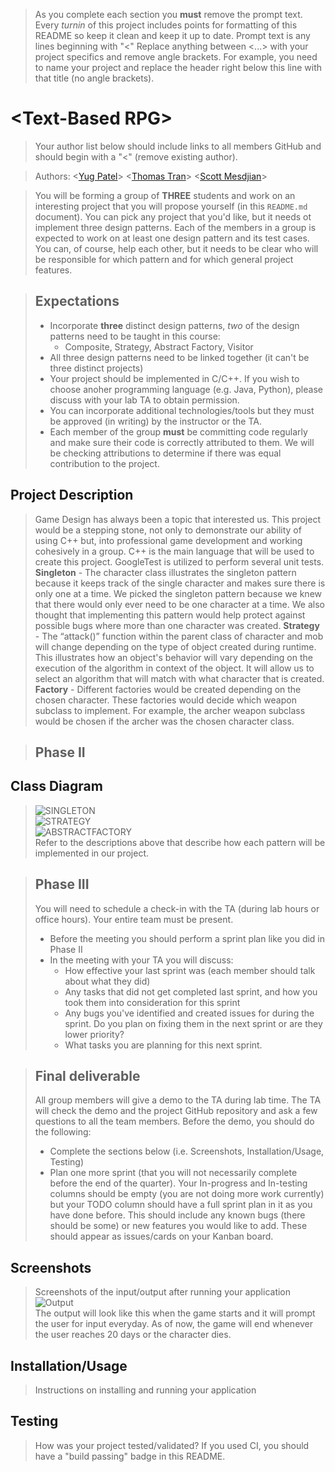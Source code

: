  > As you complete each section you **must** remove the prompt text. Every *turnin* of this project includes points for formatting of this README so keep it clean and keep it up to date. 
 > Prompt text is any lines beginning with "\<"
 > Replace anything between \<...\> with your project specifics and remove angle brackets. For example, you need to name your project and replace the header right below this line with that title (no angle brackets). 
# \<Text-Based RPG\>
 > Your author list below should include links to all members GitHub and should begin with a "\<" (remove existing author).
 
 > Authors: \<[Yug Patel](https://github.com/yugpatell)\>  \<[Thomas Tran](https://github.com/TimusTrun)\> \<[Scott Mesdjian](https://github.com/scottmez)\> 
 
 > You will be forming a group of **THREE** students and work on an interesting project that you will propose yourself (in this `README.md` document). You can pick any project that you'd like, but it needs ot implement three design patterns. Each of the members in a group is expected to work on at least one design pattern and its test cases. You can, of course, help each other, but it needs to be clear who will be responsible for which pattern and for which general project features.
 
 > ## Expectations
 > * Incorporate **three** distinct design patterns, *two* of the design patterns need to be taught in this course:
 >   * Composite, Strategy, Abstract Factory, Visitor
 > * All three design patterns need to be linked together (it can't be three distinct projects)
 > * Your project should be implemented in C/C++. If you wish to choose anoher programming language (e.g. Java, Python), please discuss with your lab TA to obtain permission.
 > * You can incorporate additional technologies/tools but they must be approved (in writing) by the instructor or the TA.
 > * Each member of the group **must** be committing code regularly and make sure their code is correctly attributed to them. We will be checking attributions to determine if there was equal contribution to the project.
 

## Project Description
> Game Design has always been a topic that interested us. This project would be a stepping stone, not only to demonstrate our ability of using C++ but, into professional game development and working cohesively in a group. C++ is the main language that will be used to create this project. GoogleTest is utilized to perform several unit tests. **Singleton** - The character class illustrates the singleton pattern because it keeps track of the single character and makes sure there is only one at a time. We picked the singleton pattern because we knew that there would only ever need to be one character at a time. We also thought that implementing this pattern would help protect against possible bugs where more than one character was created. 
**Strategy** -  The “attack()” function within the parent class of character and mob will change depending on the type of object created during runtime. This illustrates how an object's behavior will vary depending on the execution of the algorithm in context of the object. It will allow us to select an algorithm that will match with what character that is created.
**Factory** - Different factories would be created depending on the chosen character. These factories would decide which weapon subclass to implement. For example, the archer weapon subclass would be chosen if the archer was the chosen character class.  

 > ## Phase II  
 ## Class Diagram
> ![SINGLETON](https://user-images.githubusercontent.com/57920851/99177841-130c0d80-26c2-11eb-853e-81f7fa10a1b4.png)  
> ![STRATEGY](https://user-images.githubusercontent.com/57920851/99177857-3931ad80-26c2-11eb-92c8-e471043001f8.png)  
> ![ABSTRACTFACTORY](https://user-images.githubusercontent.com/57920851/99177861-42227f00-26c2-11eb-9908-cd71d37aecdb.png)  
> Refer to the descriptions above that describe how each pattern will be implemented in our project.
 
 
 > ## Phase III
 > You will need to schedule a check-in with the TA (during lab hours or office hours). Your entire team must be present. 
 > * Before the meeting you should perform a sprint plan like you did in Phase II
 > * In the meeting with your TA you will discuss: 
 >   - How effective your last sprint was (each member should talk about what they did)
 >   - Any tasks that did not get completed last sprint, and how you took them into consideration for this sprint
 >   - Any bugs you've identified and created issues for during the sprint. Do you plan on fixing them in the next sprint or are they lower priority?
 >   - What tasks you are planning for this next sprint.

 > ## Final deliverable
 > All group members will give a demo to the TA during lab time. The TA will check the demo and the project GitHub repository and ask a few questions to all the team members. 
 > Before the demo, you should do the following:
 > * Complete the sections below (i.e. Screenshots, Installation/Usage, Testing)
 > * Plan one more sprint (that you will not necessarily complete before the end of the quarter). Your In-progress and In-testing columns should be empty (you are not doing more work currently) but your TODO column should have a full sprint plan in it as you have done before. This should include any known bugs (there should be some) or new features you would like to add. These should appear as issues/cards on your Kanban board. 
 ## Screenshots
 > Screenshots of the input/output after running your application  
 ![Output](https://user-images.githubusercontent.com/57920851/99169077-b3aaff00-26bb-11eb-83be-1498b580d982.png)<br/>
The output will look like this when the game starts and it will prompt the user for input everyday. As of now, the game will end whenever the user reaches 20 days or the character dies.
 ## Installation/Usage
 > Instructions on installing and running your application
 ## Testing
 > How was your project tested/validated? If you used CI, you should have a "build passing" badge in this README.
 
